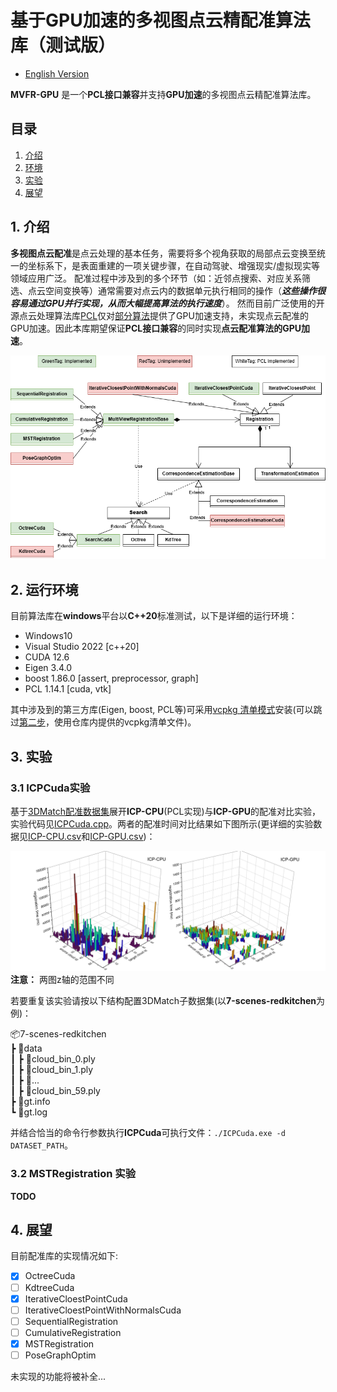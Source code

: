 # 基于GPU加速的多视图点云精配准算法库（测试版）

* [English Version](./README.md)

**MVFR-GPU** 是一个**PCL接口兼容**并支持**GPU加速**的多视图点云精配准算法库。

## 目录

1. [介绍](#1-介绍)
2. [环境](#2-运行环境)
3. [实验](#3-实验)
4. [展望](#4-展望)

## 1. 介绍

**多视图点云配准**是点云处理的基本任务，需要将多个视角获取的局部点云变换至统一的坐标系下，是表面重建的一项关键步骤，在自动驾驶、增强现实/虚拟现实等领域应用广泛。 
配准过程中涉及到的多个环节（如：近邻点搜索、对应关系筛选、点云空间变换等）通常需要对点云内的数据单元执行相同的操作（***这些操作很容易通过GPU并行实现，从而大幅提高算法的执行速度***）。 然而目前广泛使用的开源点云处理算法库[PCL](https://pointclouds.org/ "PCL网站主页")仅对[部分算法](https://github.com/PointCloudLibrary/pcl/tree/master/gpu "PCL GPU模块")提供了GPU加速支持，未实现点云配准的GPU加速。因此本库期望保证**PCL接口兼容**的同时实现**点云配准算法的GPU加速**。

![Library Architecture](./imgs/MultiViewRegistration_pre.png "Library Architecture")

## 2. 运行环境

目前算法库在**windows**平台以**C++20**标准测试，以下是详细的运行环境：

- Windows10
- Visual Studio 2022 [c++20]
- CUDA 12.6
- Eigen 3.4.0
- boost 1.86.0 [assert, preprocessor, graph]
- PCL 1.14.1 [cuda, vtk]
  
其中涉及到的第三方库(Eigen, boost, PCL等)可采用[vcpkg 清单模式](https://learn.microsoft.com/zh-cn/vcpkg/get_started/get-started-msbuild?pivots=shell-powershell "vcpkg包安装流程")安装(可以跳过[第二步](https://learn.microsoft.com/zh-cn/vcpkg/get_started/get-started-msbuild?pivots=shell-powershell#2---set-up-the-visual-studio-project "配置vcpkg清单文件")，使用仓库内提供的vcpkg清单文件)。


## 3. 实验

### 3.1 ICPCuda实验

基于[3DMatch配准数据集](https://3dmatch.cs.princeton.edu/#geometric-registration-benchmark "3DMatch Geometric Registration Benchmark")展开**ICP-CPU**(PCL实现)与**ICP-GPU**的配准对比实验，实验代码见[ICPCuda.cpp](./examples/ICPCuda.cpp "ICPCuda Test program")。两者的配准时间对比结果如下图所示(更详细的实验数据见[ICP-CPU.csv](./docs/ICP-CPU.csv "ICP-CPU record file")和[ICP-GPU.csv](./docs/ICP-GPU.csv "ICP-GPU record file"))：

![ICPCuda Test](./imgs/ICPCudaTest.png "ICPCuda Test")
**注意：** 两图z轴的范围不同

若要重复该实验请按以下结构配置3DMatch子数据集(以**7-scenes-redkitchen**为例)：

📦7-scenes-redkitchen<br>
 ┣ 📂data<br>
 ┃ ┣ 📜cloud_bin_0.ply<br>
 ┃ ┣ 📜cloud_bin_1.ply<br>
 ┃ ┣ 📜...<br>
 ┃ ┣ 📜cloud_bin_59.ply<br>
 ┣ 📜gt.info<br>
 ┗ 📜gt.log<br>

并结合恰当的命令行参数执行**ICPCuda**可执行文件：`./ICPCuda.exe -d DATASET_PATH`。

### 3.2 MSTRegistration 实验

**TODO**

## 4. 展望

目前配准库的实现情况如下:

- [X] OctreeCuda
- [ ] KdtreeCuda
- [X] IterativeCloestPointCuda
- [ ] IterativeCloestPointWithNormalsCuda
- [ ] SequentialRegistration
- [ ] CumulativeRegistration
- [X] MSTRegistration
- [ ] PoseGraphOptim

未实现的功能将被补全...
